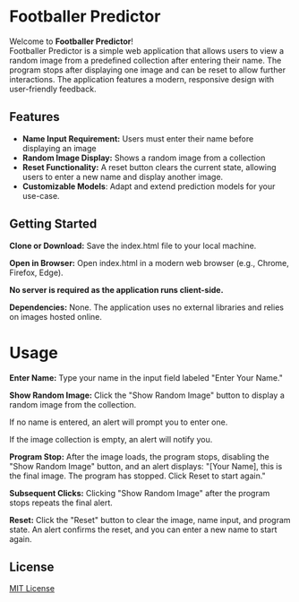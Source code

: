 # Footballer Predictor

Welcome to **Footballer Predictor**!  
Footballer Predictor  is a simple web application that allows users to view a random image from a predefined collection after entering their name. The program stops after displaying one image and can be reset to allow further interactions. The application features a modern, responsive design with user-friendly feedback.

## Features

- **Name Input Requirement:** Users must enter their name before displaying an image
- **Random Image Display:** Shows a random image from a collection
- **Reset Functionality:** A reset button clears the current state, allowing users to enter a new name and display another image.
- **Customizable Models**: Adapt and extend prediction models for your use-case.

## Getting Started

**Clone or Download:** Save the index.html file to your local machine.



**Open in Browser:** Open index.html in a modern web browser (e.g., Chrome, Firefox, Edge).





**No server is required as the application runs client-side.**



**Dependencies:** None. The application uses no external libraries and relies on images hosted online.

# Usage





**Enter Name:** Type your name in the input field labeled "Enter Your Name."



**Show Random Image:** Click the "Show Random Image" button to display a random image from the collection.





If no name is entered, an alert will prompt you to enter one.



If the image collection is empty, an alert will notify you.



**Program Stop:** After the image loads, the program stops, disabling the "Show Random Image" button, and an alert displays: "[Your Name], this is the final image. The program has stopped. Click Reset to start again."



**Subsequent Clicks:** Clicking "Show Random Image" after the program stops repeats the final alert.



**Reset:** Click the "Reset" button to clear the image, name input, and program state. An alert confirms the reset, and you can enter a new name to start again.


## License

[MIT License](License)

